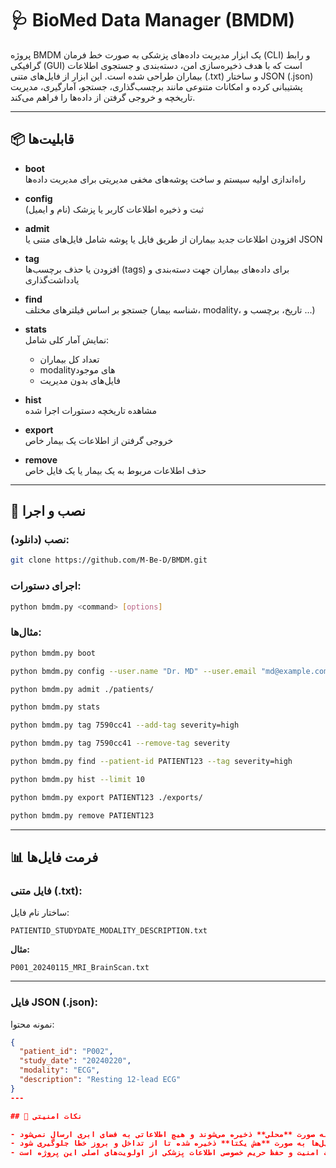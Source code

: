 
# 🩺 BioMed Data Manager (BMDM)

پروژه BMDM یک ابزار مدیریت داده‌های پزشکی به صورت خط فرمان (CLI) و رابط گرافیکی (GUI) است که با هدف ذخیره‌سازی امن، دسته‌بندی و جستجوی اطلاعات بیماران طراحی شده است. این ابزار از فایل‌های متنی (.txt) و ساختار JSON (.json) پشتیبانی کرده و امکانات متنوعی مانند برچسب‌گذاری، جستجو، آمارگیری، مدیریت تاریخچه و خروجی گرفتن از داده‌ها را فراهم می‌کند.

---

## 📦 قابلیت‌ها

- **boot**  
  راه‌اندازی اولیه سیستم و ساخت پوشه‌های مخفی مدیریتی برای مدیریت داده‌ها

- **config**  
  ثبت و ذخیره اطلاعات کاربر یا پزشک (نام و ایمیل)

- **admit**  
  افزودن اطلاعات جدید بیماران از طریق فایل یا پوشه شامل فایل‌های متنی یا JSON

- **tag**  
  افزودن یا حذف برچسب‌ها (tags) برای داده‌های بیماران جهت دسته‌بندی و یادداشت‌گذاری

- **find**  
  جستجو بر اساس فیلترهای مختلف (شناسه بیمار، modality، تاریخ، برچسب و ...)

- **stats**  
  نمایش آمار کلی شامل:  
  - تعداد کل بیماران  
  - modalityهای موجود  
  - فایل‌های بدون مدیریت

- **hist**  
  مشاهده تاریخچه دستورات اجرا شده

- **export**  
  خروجی گرفتن از اطلاعات یک بیمار خاص

- **remove**  
  حذف اطلاعات مربوط به یک بیمار یا یک فایل خاص

---

## 🧪 نصب و اجرا

### نصب (دانلود):

```bash
git clone https://github.com/M-Be-D/BMDM.git
```

### اجرای دستورات:

```bash
python bmdm.py <command> [options]
```

### مثال‌ها:

```bash
python bmdm.py boot

python bmdm.py config --user.name "Dr. MD" --user.email "md@example.com"

python bmdm.py admit ./patients/

python bmdm.py stats

python bmdm.py tag 7590cc41 --add-tag severity=high

python bmdm.py tag 7590cc41 --remove-tag severity

python bmdm.py find --patient-id PATIENT123 --tag severity=high

python bmdm.py hist --limit 10

python bmdm.py export PATIENT123 ./exports/

python bmdm.py remove PATIENT123
```

---

## 📊 فرمت فایل‌ها

### فایل متنی (.txt):

ساختار نام فایل:

```
PATIENTID_STUDYDATE_MODALITY_DESCRIPTION.txt
```

**مثال:**

```
P001_20240115_MRI_BrainScan.txt
```

---

### فایل JSON (.json):

نمونه محتوا:

```json
{
  "patient_id": "P002",
  "study_date": "20240220",
  "modality": "ECG",
  "description": "Resting 12-lead ECG"
}
---

## 🔐 نکات امنیتی

- همه داده‌ها به صورت **محلی** ذخیره می‌شوند و هیچ اطلاعاتی به فضای ابری ارسال نمی‌شود.  
- شناسه بیماران و فایل‌ها به صورت **هش یکتا** ذخیره شده تا از تداخل و بروز خطا جلوگیری شود.  
- رعایت امنیت و حفظ حریم خصوصی اطلاعات پزشکی از اولویت‌های اصلی این پروژه است.
